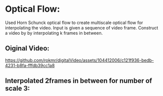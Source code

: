 # Optical Flow:
Used Horn Schunck optical flow to create multiscale optical flow for interpolating the video. 
Input is given a sequence of video frame. Construct a video by by interpolating k frames in between.

## Oiginal Video:

https://github.com/rokmr/digitalVideo/assets/104412006/c121f936-bedb-4231-b8fa-fffdb39cc1a8



## Interpolated 2frames in between for number of scale 3:



